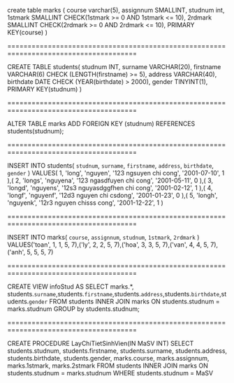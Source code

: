 create table marks (
	course varchar(5),
    assignnum SMALLINT,
    studnum int,
    1stmark SMALLINT CHECK(1stmark >= 0 AND 1stmark <= 10),
    2rdmark SMALLINT CHECK(2rdmark >= 0 AND 2rdmark <= 10),
    PRIMARY KEY(course)
)

======================================================================================

CREATE TABLE students(
    studnum INT,
    surname VARCHAR(20),
    firstname VARCHAR(6) CHECK
        (LENGTH(firstname) >= 5),
        address VARCHAR(40),
        birthdate DATE
    CHECK
        (YEAR(birthdate) > 2000),
        gender TINYINT(1),
        PRIMARY KEY(studnum)
)

======================================================================================

ALTER TABLE marks
ADD FOREIGN KEY (studnum) REFERENCES students(studnum);

======================================================================================

INSERT INTO students(
    `studnum`,
    `surname`,
    `firstname`,
    `address`,
    `birthdate`,
    `gender`
)
VALUES(
    1,
    'long',
    'nguyen',
    '123 ngsuyen chi cong',
    '2001-07-10',
    1
),(
    2,
    'longs',
    'nguyena',
    '123 ngasdfuyen chi cong',
    '2001-05-11',
    0
),(
    3,
    'longd',
    'nguyens',
    '12s3 nguyasdggfhen chi cong',
    '2001-02-12',
    1
),(
    4,
    'longf',
    'nguyenf',
    '12d3 nguyen chi csdong',
    '2001-01-23',
    0
),(
    5,
    'longh',
    'nguyenk',
    '12r3 nguyen chisss cong',
    '2001-12-22',
    1
)

======================================================================================

INSERT INTO marks(
    `course`,
    `assignnum`,
    `studnum`,
    `1stmark`,
    `2rdmark`
)
VALUES('toan', 1, 1, 5, 7),('ly', 2, 2, 5, 7),('hoa', 3, 3, 5, 7),('van', 4, 4, 5, 7),('anh', 5, 5, 5, 7)

======================================================================================

CREATE VIEW infoStud AS
    SELECT
        marks.*, 
        students.`surname`,students.`firstname`,students.`address`,students.`birthdate`,students.`gender`
    FROM
        students INNER JOIN marks ON students.studnum = marks.studnum
    GROUP by students.studnum;

======================================================================================

CREATE PROCEDURE LayChiTietSinhVien(IN MaSV INT)
SELECT
    students.studnum,
    students.firstname,
    students.surname,
    students.address,
    students.birthdate,
    students.gender,
    marks.course,
    marks.assignnum,
    marks.1stmark,
    marks.2stmark
FROM
    students
INNER JOIN marks ON students.studnum = marks.studnum
WHERE
    students.studnum = MaSV
